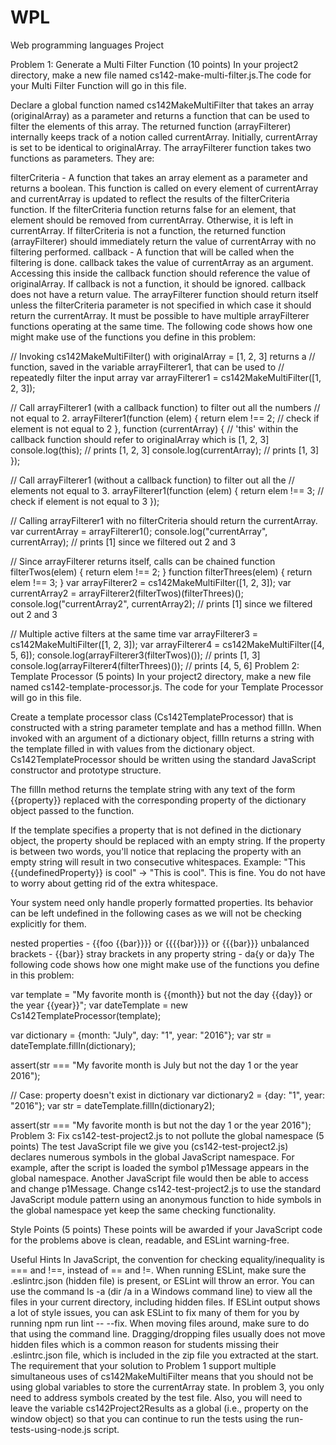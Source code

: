 # WPL
Web programming languages Project

Problem 1: Generate a Multi Filter Function (10 points)
In your project2 directory, make a new file named cs142-make-multi-filter.js.The code for your Multi Filter Function will go in this file.

Declare a global function named cs142MakeMultiFilter that takes an array (originalArray) as a parameter and returns a function that can be used to filter the elements of this array. The returned function (arrayFilterer) internally keeps track of a notion called currentArray. Initially, currentArray is set to be identical to originalArray. The arrayFilterer function takes two functions as parameters. They are:

filterCriteria - A function that takes an array element as a parameter and returns a boolean. This function is called on every element of currentArray and currentArray is updated to reflect the results of the filterCriteria function. If the filterCriteria function returns false for an element, that element should be removed from currentArray. Otherwise, it is left in currentArray. If filterCriteria is not a function, the returned function (arrayFilterer) should immediately return the value of currentArray with no filtering performed.
callback - A function that will be called when the filtering is done. callback takes the value of currentArray as an argument. Accessing this inside the callback function should reference the value of originalArray. If callback is not a function, it should be ignored. callback does not have a return value.
The arrayFilterer function should return itself unless the filterCriteria parameter is not specified in which case it should return the currentArray. It must be possible to have multiple arrayFilterer functions operating at the same time.
The following code shows how one might make use of the functions you define in this problem:

// Invoking cs142MakeMultiFilter() with originalArray = [1, 2, 3] returns a
// function, saved in the variable arrayFilterer1, that can be used to
// repeatedly filter the input array
var arrayFilterer1 = cs142MakeMultiFilter([1, 2, 3]);

// Call arrayFilterer1 (with a callback function) to filter out all the numbers
// not equal to 2.
arrayFilterer1(function (elem) {
  return elem !== 2; // check if element is not equal to 2
}, function (currentArray) {
  // 'this' within the callback function should refer to originalArray which is [1, 2, 3]
  console.log(this); // prints [1, 2, 3]
  console.log(currentArray); // prints [1, 3]
});

// Call arrayFilterer1 (without a callback function) to filter out all the
// elements not equal to 3.
arrayFilterer1(function (elem) {
  return elem !== 3; // check if element is not equal to 3
});

// Calling arrayFilterer1 with no filterCriteria should return the currentArray.
var currentArray = arrayFilterer1();
console.log("currentArray", currentArray); // prints [1] since we filtered out 2 and 3

// Since arrayFilterer returns itself, calls can be chained
function filterTwos(elem) { return elem !== 2; }
function filterThrees(elem) { return elem !== 3; }
var arrayFilterer2 = cs142MakeMultiFilter([1, 2, 3]);
var currentArray2 = arrayFilterer2(filterTwos)(filterThrees)();
console.log("currentArray2", currentArray2); // prints [1] since we filtered out 2 and 3

// Multiple active filters at the same time
var arrayFilterer3 = cs142MakeMultiFilter([1, 2, 3]);
var arrayFilterer4 = cs142MakeMultiFilter([4, 5, 6]);
console.log(arrayFilterer3(filterTwos)()); // prints [1, 3]
console.log(arrayFilterer4(filterThrees)()); // prints [4, 5, 6]
Problem 2: Template Processor (5 points)
In your project2 directory, make a new file named cs142-template-processor.js. The code for your Template Processor will go in this file.

Create a template processor class (Cs142TemplateProcessor) that is constructed with a string parameter template and has a method fillIn. When invoked with an argument of a dictionary object, fillIn returns a string with the template filled in with values from the dictionary object. Cs142TemplateProcessor should be written using the standard JavaScript constructor and prototype structure.

The fillIn method returns the template string with any text of the form {{property}} replaced with the corresponding property of the dictionary object passed to the function.

If the template specifies a property that is not defined in the dictionary object, the property should be replaced with an empty string. If the property is between two words, you'll notice that replacing the property with an empty string will result in two consecutive whitespaces. Example: "This {{undefinedProperty}} is cool" → "This  is cool". This is fine. You do not have to worry about getting rid of the extra whitespace.

Your system need only handle properly formatted properties. Its behavior can be left undefined in the following cases as we will not be checking explicitly for them.

nested properties - {{foo {{bar}}}} or {{{{bar}}}} or {{{bar}}}
unbalanced brackets - {{bar}}
stray brackets in any property string - da{y or da}y
The following code shows how one might make use of the functions you define in this problem:

var template = "My favorite month is {{month}} but not the day {{day}} or the year {{year}}";
var dateTemplate = new Cs142TemplateProcessor(template);

var dictionary = {month: "July", day: "1", year: "2016"};
var str = dateTemplate.fillIn(dictionary);

assert(str === "My favorite month is July but not the day 1 or the year 2016");

// Case: property doesn't exist in dictionary
var dictionary2 = {day: "1", year: "2016"};
var str = dateTemplate.fillIn(dictionary2);

assert(str === "My favorite month is  but not the day 1 or the year 2016");
Problem 3: Fix cs142-test-project2.js to not pollute the global namespace (5 points)
The test JavaScript file we give you (cs142-test-project2.js) declares numerous symbols in the global JavaScript namespace. For example, after the script is loaded the symbol p1Message appears in the global namespace. Another JavaScript file would then be able to access and change p1Message. Change cs142-test-project2.js to use the standard JavaScript module pattern using an anonymous function to hide symbols in the global namespace yet keep the same checking functionality.

Style Points (5 points)
These points will be awarded if your JavaScript code for the problems above is clean, readable, and ESLint warning-free.

Useful Hints
In JavaScript, the convention for checking equality/inequality is === and !==, instead of == and !=.
When running ESLint, make sure the .eslintrc.json (hidden file) is present, or ESLint will throw an error. You can use the command ls -a (dir /a in a Windows command line) to view all the files in your current directory, including hidden files.
If ESLint output shows a lot of style issues, you can ask ESLint to fix many of them for you by running npm run lint -- --fix.
When moving files around, make sure to do that using the command line. Dragging/dropping files usually does not move hidden files which is a common reason for students missing their .eslintrc.json file, which is included in the zip file you extracted at the start.
The requirement that your solution to Problem 1 support multiple simultaneous uses of cs142MakeMultiFilter means that you should not be using global variables to store the currentArray state.
In problem 3, you only need to address symbols created by the test file. Also, you will need to leave the variable cs142Project2Results as a global (i.e., property on the window object) so that you can continue to run the tests using the run-tests-using-node.js script.
